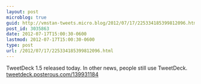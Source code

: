```yaml
---
layout: post
microblog: true
guid: http://vmstan-tweets.micro.blog/2012/07/17/225334185399812096.html
post_id: 3035863
date: 2012-07-17T15:00:30-0600
lastmod: 2012-07-17T15:00:30-0600
type: post
url: /2012/07/17/225334185399812096.html
---
```

TweetDeck 1.5 released today. In other news, people still use TweetDeck. <a href="http://tweetdeck.posterous.com/139931184">tweetdeck.posterous.com/139931184</a>

